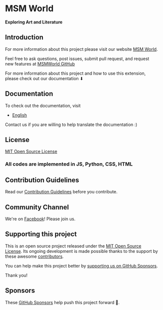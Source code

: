 # MSM World

**Exploring Art and Literature**

## Introduction

For more information about this project please visit our website [MSM World](http://msmworld.herokuapp.com).

Feel free to ask questions, post issues, submit pull request, and request new features at [MSMWorld GitHub](https://github.com/manthanwar/MSMWorld)

For more information about this project and how to use this extension, please check out our documentation ⬇︎

## Documentation

To check out the documentation, visit

- [English](documentation.pdf)

Contact us if you are willing to help translate the documentation :)

## License

[MIT Open Source License](LICENSE.md)

### All codes are implemented in JS, Python, CSS, HTML

## Contribution Guidelines

Read our [Contribution Guidelines](CONTRIBUTING.md) before you contribute.

## Community Channel

We're on [Facebook](https://facebook.com/msmWorld)! Please join us.

## Supporting this project

This is an open source project released under the [MIT Open Source License](LICENSE.md). Its ongoing development is made possible thanks to the support by these awesome [contributors](https://msmworld.herokuapp.com/contributors).

You can help make this project better by [supporting us on GitHub Sponsors](https://github.com/sponsors/manthanwar).

Thank you!

## Sponsors

These [GitHub Sponsors](https://github.com/sponsors/msmworld#sponsors) help push this project forward 🎉.

###
